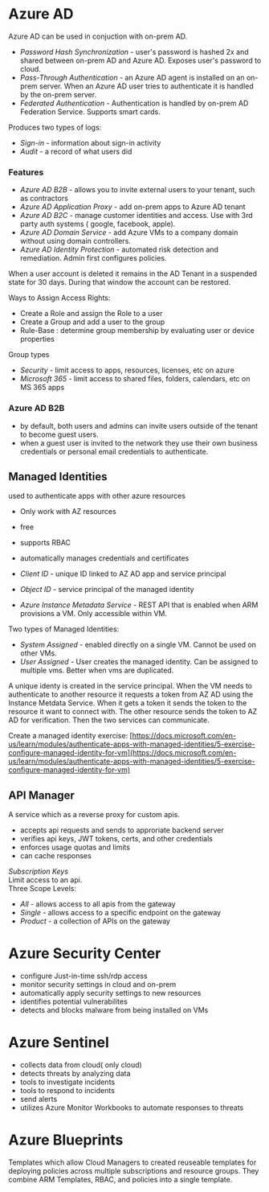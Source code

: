 # Azure AD

Azure AD can be used in conjuction with on-prem AD.
- *Password Hash Synchronization* - user's password is hashed 2x and shared between on-prem AD and Azure AD. Exposes user's password to cloud.
- *Pass-Through Authentication* - an Azure AD agent is installed on an on-prem server. When an Azure AD user tries to authenticate it is handled by the on-prem server.
- *Federated Authentication*  - Authentication is handled by on-prem AD Federation Service. Supports smart cards.

Produces two types of logs:
- *Sign-in* - information about sign-in activity
- *Audit* - a record of what users did

### Features
- *Azure AD B2B* - allows you to invite external users to your tenant, such as contractors
- *Azure AD Application Proxy* - add on-prem apps to Azure AD tenant
- *Azure AD B2C* - manage customer identities and access. Use with 3rd party auth systems ( google, facebook, apple).
- *Azure AD Domain Service* - add Azure VMs to a company domain without using domain controllers.
- *Azure AD Identity Protection* - automated risk detection and remediation. Admin first configures policies.

When a user account is deleted it remains in the AD Tenant in a suspended state for 30 days. During that window the account can be restored.


Ways to Assign Access Rights:
- Create a Role and assign the Role to a user
- Create a Group and add a user to the group
- Rule-Base : determine group membership by evaluating user or device properties

Group types
- *Security* - limit access to apps, resources, licenses, etc on azure
- *Microsoft 365* - limit access to shared files, folders, calendars, etc on MS 365 apps

### Azure AD B2B
- by default, both users and admins can invite users outside of the tenant to become guest users.
- when a guest user is invited to the network they use their own business credentials or personal email credentials to authenticate.

## Managed Identities
used to authenticate apps with other azure resources
- Only work with AZ resources
- free
- supports RBAC 
- automatically manages credentials and certificates

- *Client ID* - unique ID linked to AZ AD app and service principal
- *Object ID* - service principal of the managed identity
- *Azure Instance Metadata Service* - REST API that is enabled when ARM provisions a VM. Only accessible within VM.

Two types of Managed Identities:
- *System Assigned* - enabled directly on a single VM. Cannot be used on other VMs.
- *User Assigned* - User creates the managed identity. Can be assigned to multiple vms. Better when vms are duplicated.

A unique identy is created in the service principal. When the VM needs to authenticate to another resource it requests a token from AZ AD using the Instance Metdata Service. When it gets a token it sends the token to the resource it want to connect with. The other resource sends the token to AZ AD for verification. Then the two services can communicate.  

Create a managed identity exercise: [https://docs.microsoft.com/en-us/learn/modules/authenticate-apps-with-managed-identities/5-exercise-configure-managed-identity-for-vm](https://docs.microsoft.com/en-us/learn/modules/authenticate-apps-with-managed-identities/5-exercise-configure-managed-identity-for-vm)

## API Manager
A service which as a reverse proxy for custom apis.
- accepts api requests and sends to approriate backend server
- verifies api keys, JWT tokens, certs, and other credentials
- enforces usage quotas and limits
- can cache responses

*Subscription Keys*  
Limit access to an api.  
Three Scope Levels:
- *All* - allows access to all apis from the gateway
- *Single* - allows access to a specific endpoint on the gateway
- *Product* - a collection of APIs on the gateway

# Azure Security Center
- configure Just-in-time ssh/rdp access
- monitor security settings in cloud and on-prem
- automatically apply security settings to new resources
- identifies potential vulnerabilites
- detects and blocks malware from being installed on VMs

# Azure Sentinel
- collects data from cloud( only cloud)
- detects threats by analyzing data
- tools to investigate incidents
- tools to respond to incidents
- send alerts 
- utilizes Azure Monitor Workbooks to automate responses to threats

# Azure Blueprints
Templates which allow Cloud Managers to created reuseable templates for deploying policies across multiple subscriptions and resource groups. They combine ARM Templates, RBAC, and policies into a single template.
